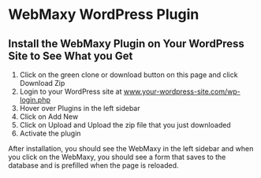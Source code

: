 # WebMaxy WordPress Plugin


## Install the WebMaxy Plugin on Your WordPress Site to See What you Get
1. Click on the green clone or download button on this page and click Download Zip
2. Login to your WordPress site at www.your-wordpress-site.com/wp-login.php
3. Hover over Plugins in the left sidebar
4. Click on Add New
5. Click on Upload and Upload the zip file that you just downloaded
6. Activate the plugin

After installation, you should see the WebMaxy in the left sidebar and when you click on the WebMaxy, you should see a form that saves to the database and is prefilled when the page is reloaded. 


